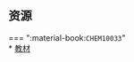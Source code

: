 ## 资源  
=== ":material-book:`CHEM10033`"  
    * [教材](https://api.hanximeng.com/lanzou/?url=https://cqu-openlib.lanzout.com/iX7S12f45g7a&type=down)  